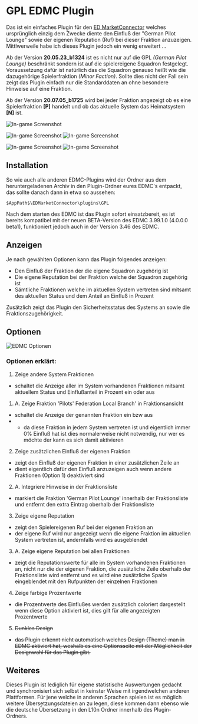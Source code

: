 # GPL EDMC Plugin

Das ist ein einfaches Plugin für den [ED MarketConnector](https://github.com/EDCD/EDMarketConnector/wiki) welches ursprünglich einzig dem Zwecke diente den Einfluß der "German Pilot Lounge" sowie der eigenen Reputation (Ruf) bei dieser Fraktion anzuzeigen. Mittlwerweile habe ich dieses Plugin jedoch ein wenig erweitert ...

Ab der Version **20.05.23_b1324** ist es nicht nur auf die GPL *(German Pilot Lounge)* beschränkt sondern ist auf die spielereigene Squadron festgelegt. Voraussetzung dafür ist natürlich das die Squadron genauso heißt wie die dazugehörige Spielerfraktion *(Minor Faction)*. Sollte dies nicht der Fall sein zeigt das Plugin einfach nur die Standarddaten an ohne besondere Hinweise auf eine Fraktion.

Ab der Version **20.07.05_b1725** wird bei jeder Fraktion angezeigt ob es eine Spielerfraktion **[P]** handelt und ob das aktuelle System das Heimatsystem **[N]** ist.

![In-game Screenshot](edmc_plugins_gpl.png)

![In-game Screenshot](edmc_plugins_dark.png) ![In-game Screenshot](edmc_plugins_gpl_2.png)

![In-game Screenshot](edmc_plugins_light.png) ![In-game Screenshot](edmc_plugins_light_nocolor.png) 


## Installation

So wie auch alle anderen EDMC-Plugins wird der Ordner aus dem heruntergeladenen Archiv in den Plugin-Ordner eures EDMC's entpackt, das sollte danach dann in etwa so aussehen:
```
$AppPath$\EDMarketConnector\plugins\GPL
```
Nach dem starten des EDMC ist das Plugin sofort einsatzbereit, es ist bereits kompatibel mit der neuen BETA-Version des EDMC 3.99.1.0 (4.0.0.0 beta1), funktioniert jedoch auch in der Version 3.46 des EDMC.


## Anzeigen

Je nach gewählten Optionen kann das Plugin folgendes anzeigen:
- Den Einfluß der Fraktion der die eigene Squadron zugehörig ist
- Die eigene Reputation bei der Fraktion welche der Squadron zugehörig ist
- Sämtliche Fraktionen welche im aktuellen System vertreten sind mitsamt des aktuellen Status und dem Anteil an Einfluß in Prozent

Zusätzlich zeigt das Plugin den Sicherheitsstatus des Systems an sowie die Fraktionszugehörigkeit.


## Optionen

![EDMC Optionen](edmc_options_gpl_new.png)

### Optionen erklärt:

1. Zeige andere System Fraktionen
- schaltet die Anzeige aller im System vorhandenen Fraktionen mitsamt aktuellem Status und Einflußanteil in Prozent ein oder aus

1. A. Zeige Fraktion 'Pilots' Federation Local Branch' in Fraktionsansicht
- schaltet die Anzeige der genannten Fraktion ein bzw aus
- - da diese Fraktion in jedem System vertreten ist und eigentlich immer 0% Einfluß hat ist dies normalerweise nicht notwendig, nur wer es möchte der kann es sich damit aktivieren

2. Zeige zusätzlichen Einfluß der eigenen Fraktion
- zeigt den Einfluß der eigenen Fraktion in einer zusätzlichen Zeile an
- dient eigentlich dafür den Einfluß anzuzeigen auch wenn andere Fraktionen (Option 1) deaktiviert sind

2. A. Integriere Hinweise in der Fraktionsliste
- markiert die Fraktion 'German Pilot Lounge' innerhalb der Fraktionsliste und entfernt den extra Eintrag oberhalb der Fraktionsliste

3. Zeige eigene Reputation
- zeigt den Spielereigenen Ruf bei der eigenen Fraktion an
- der eigene Ruf wird nur angezeigt wenn die eigene Fraktion im aktuellen System vertreten ist, andernfalls wird es ausgeblendet

3. A. Zeige eigene Reputation bei allen Fraktionen
- zeigt die Reputationswerte für alle im System vorhandenen Fraktionen an, nicht nur die der eigenen Fraktion, die zusätzliche Zeile oberhalb der Fraktionsliste wird entfernt und es wird eine zusätzliche Spalte eingeblendet mit den Rufpunkten der einzelnen Fraktionen

4. Zeige farbige Prozentwerte
- die Prozentwerte des Einflußes werden zusätzlich coloriert dargestellt wenn diese Option aktiviert ist, dies gilt für alle angezeigten Prozentwerte

5. ~~Dunkles Design~~
- ~~das Plugin erkennt nicht automatisch welches Design (Theme) man in EDMC aktiviert hat, weshalb es eine Optionsseite mit der Möglichkeit der Designwahl für das Plugin gibt.~~


## Weiteres

Dieses Plugin ist lediglich für eigene statistische Auswertungen gedacht und synchronisiert sich selbst in keinster Weise mit irgendwelchen anderen Plattformen.
Für jene welche in anderen Sprachen spielen ist es möglich weitere Übersetzungsdateien an zu legen, diese kommen dann ebenso wie die deutsche Übersetzung in den L10n Ordner innerhalb des Plugin-Ordners.
